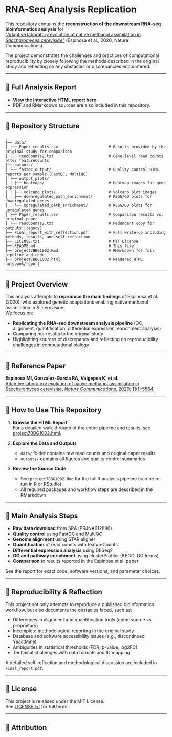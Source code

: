 # RNA-Seq Analysis Replication

This repository contains the **reconstruction of the downstream RNA-seq bioinformatics analysis** for  
["Adaptive laboratory evolution of native methanol assimilation in *Saccharomyces cerevisiae*"](https://doi.org/10.1038/s41467-020-19390-9) (Espinosa et al., 2020, Nature Communications).

The project demonstrates the challenges and practices of computational reproducibility by closely following the methods described in the original study and reflecting on any obstacles or discrepancies encountered.

---

## 📄 Full Analysis Report

- **[View the interactive HTML report here](https://nikolaossamperis.github.io/Reconstruction-of-RNA-seq-analysis/project7BBG1002.html)**
- PDF and RMarkdown sources are also included in this repository.

---

## 📂 Repository Structure

```{bash}
.
├── data/
│ ├── Paper_results.csv                      # Results provided by the original study for comparison
│ └── readCounts2.txt                        # Gene-level read counts after featureCounts
├── outputs/
│ ├── fastqc_output/                         # Quality control HTML reports per sample (FastQC, MultiQC)
│ ├── output_plots/
│ │ ├── heatmaps/                            # Heatmap images for gene expression
│ │ ├── volcano_plots/                       # Volcano plot images
│ │ ├── downregulated_path_enrichment/       # KEGG/GO plots for downregulated genes
│ │ └── upregulated_path_enrichment/         # KEGG/GO plots for upregulated genes
│ ├── Paper_results.csv                      # Comparison results vs. original paper
│ └── readCounts2.txt                        # Redundant copy for outputs (legacy)
├── Final_report_with_reflection.pdf         # Full write-up including methods, results, and self-reflection
├── LICENSE.txt                              # MIT License
├── README.md                                # This file
├── project7BBG1002.Rmd                      # RMarkdown for full pipeline and code
├── project7BBG1002.html                     # Rendered HTML notebook/report

```
---

## 📝 Project Overview

This analysis attempts to **reproduce the main findings** of Espinosa et al. (2020), who explored genetic adaptations enabling native methanol assimilation in *S. cerevisiae*.  
We focus on:

- **Replicating the RNA-seq downstream analysis pipeline** (QC, alignment, quantification, differential expression, enrichment analysis)
- Comparing our results to the original study
- Highlighting sources of discrepancy and reflecting on reproducibility challenges in computational biology

---

## 🔗 Reference Paper

**Espinosa MI, Gonzalez-Garcia RA, Valgepea K, et al.**  
[Adaptive laboratory evolution of native methanol assimilation in Saccharomyces cerevisiae. *Nature Communications*, 2020; 11(1):5564.](https://www.nature.com/articles/s41467-020-14474-w)

---

## 🚀 How to Use This Repository

1. **Browse the HTML Report**  
   For a detailed walk-through of the entire pipeline and results, see [project7BBG1002.html](https://nikolaossamperis.github.io/Reconstruction-of-RNA-seq-analysis/project7BBG1002.html).

2. **Explore the Data and Outputs**  
   - `data/` folder contains raw read counts and original paper results
   - `outputs/` contains all figures and quality control summaries

3. **Review the Source Code**  
   - See `project7BBG1002.Rmd` for the full R analysis pipeline (can be re-run in R or RStudio)
   - All required packages and workflow steps are described in the RMarkdown

---

## 🧬 Main Analysis Steps

- **Raw data download** from SRA (PRJNA612896)
- **Quality control** using FastQC and MultiQC
- **Genome alignment** using STAR aligner
- **Quantification** of read counts with featureCounts
- **Differential expression analysis** using DESeq2
- **GO and pathway enrichment** using clusterProfiler (KEGG, GO terms)
- **Comparison** to results reported in the Espinosa et al. paper

See the report for exact code, software versions, and parameter choices.

---

## 🔄 Reproducibility & Reflection

This project not only attempts to reproduce a published bioinformatics workflow, but also documents the obstacles faced, such as:
- Differences in alignment and quantification tools (open-source vs. proprietary)
- Incomplete methodological reporting in the original study
- Database and software accessibility issues (e.g., discontinued YeastMine)
- Ambiguities in statistical thresholds (FDR, p-value, log2FC)
- Technical challenges with data formats and ID mapping

A detailed self-reflection and methodological discussion are included in `Final_report.pdf`.

---

## 📜 License

This project is released under the MIT License.  
See [LICENSE.txt](./LICENSE.txt) for full terms.

---

## 🙏 Attribution
